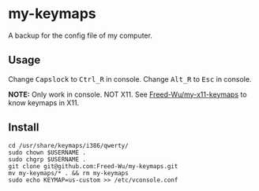 # my-keymaps
A backup for the config file of my computer.

## Usage ##

Change <kbd>Capslock</kbd> to <kbd>Ctrl_R</kbd> in console.
Change <kbd>Alt_R</kbd> to <kbd>Esc</kbd> in console.

**NOTE:** Only work in console.
NOT X11.
See [Freed-Wu/my-x11-keymaps](http://www.github.com/Freed-Wu/my-x11-keymaps) to
know keymaps in X11.

## Install ##

```{bash}
cd /usr/share/keymaps/i386/qwerty/
sudo chown $USERNAME .
sudo chgrp $USERNAME .
git clone git@github.com:Freed-Wu/my-keymaps.git
mv my-keymaps/* . && rm my-keymaps
sudo echo KEYMAP=us-custom >> /etc/vconsole.conf
```

